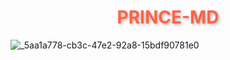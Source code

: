   <h1 align="center" style="color: FF6347; text-shadow: 2px 2px 4px rgba(0,0,0,0.3); animation: glow 2s infinite alternate;">  PRINCE-MD </h1>

  ![_5aa1a778-cb3c-47e2-92a8-15bdf90781e0](https://github.com/user-attachments/assets/efccd0f9-9345-4d03-bcfe-9e56e67ffc55)

